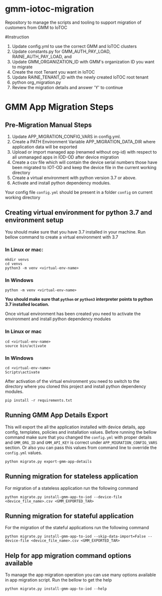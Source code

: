 # gmm-iotoc-migration
Repository to manage the scripts and tooling to support migration of customers from GMM to IoTOC

#Instruction

1. Update config.yml to use the correct GMM and IoTOC clusters
2. Update constants.py for GMM_AUTH_PAY_LOAD, RAINE_AUTH_PAY_LOAD, and
3. Update GMM_ORGANIZATION_ID with GMM's organization ID you want to migrate
4. Create the root Tenant you want in IoTOC
5. Update RAINE_TENANT_ID with the newly created IoTOC root tenant
6. python org_migration.py
7. Review the migration details and answer 'Y' to continue

# GMM App Migration Steps
## Pre-Migration Manual Steps
1. Update APP_MIGRATION_CONFIG_VARS in config.yml.
2. Create a PATH Environment Variable APP_MIGRATION_DATA_DIR where application data will be exported
3. Upload or import managed app (renamed without org-id) with respect to all unmanaged apps in IOD-OD after device migration
4. Create a csv file which will contain the device serial numbers those have been migrated to IOT-OD and keep the device file in the current working directory
5. Create a virtual environment with python version 3.7 or above.
6. Activate and install python dependency modules.

Your config file `config.yml` should be present in a folder `config` on current working directory

## Creating virtual environment for python 3.7 and environment setup
You should make sure that you have 3.7 installed in your machine. Run bellow command to create a virtual environment 
with 3.7

### In Linux or mac:
```commandline
mkdir venvs
cd venvs
python3 -m venv <virtual-env-name>
```

### In Windows
```commandline
python -m venv <virtual-env-name>
```

**You should make sure that `python` or `python3` interpreter points to python 3.7 installed location.**

Once virtual environment has been created you need to activate the environment and install python dependency modules
### In Linux or mac
```commandline
cd <virtual-env-name>
source bin/activate
```
### In Windows
```commandline
cd <virtual-env-name>
Scripts\activate
```

After activation of the virtual environment you need to switch to the directory where you cloned this project
and install python dependency modules.
```commandline
pip install -r requirements.txt
```
## Running GMM App Details Export
This will export the all the application installed with device details, app config, templates, policies and installation values.
Before running the bellow command make sure that you changed the `config.yml` with proper details and `GMM_ORG_ID` and `GMM_API_KEY` is correct under `APP_MIGRATION_CONFIG_VARS` section.
Or also you can pass this values from command line to override the `config.yml` values.
```commandline
python migrate.py export-gmm-app-details
```

## Running migration for stateless application
For migration of a stateless application run the following command
```commandline
python migrate.py install-gmm-app-to-iod --device-file <device_file_name>.csv <GMM_EXPORTED_TAR>
```

## Running migration for stateful application
For the migration of the stateful applications run the following command
```commandline
python migrate.py install-gmm-app-to-iod --skip-data-import=False --device-file <device_file_name>.csv <GMM_EXPORTED_TAR>
```

## Help for app migration command options available
To manage the app migration operation you can use many options available in app migration script. Run the bellow to get the help
```commandline
python migrate.py install-gmm-app-to-iod --help
```

